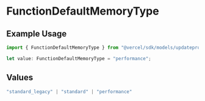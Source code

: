 # FunctionDefaultMemoryType

## Example Usage

```typescript
import { FunctionDefaultMemoryType } from "@vercel/sdk/models/updateprojectdatacacheop.js";

let value: FunctionDefaultMemoryType = "performance";
```

## Values

```typescript
"standard_legacy" | "standard" | "performance"
```